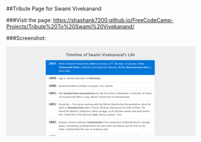 ##Tribute Page for Swami Vivekanand

###Visit the page: https://shashank7200.github.io/FreeCodeCamp-Projects/Tribute%20To%20Swami%20Vivekanand/

###Screenshot:

![alt-tag](images/screenshot.png)